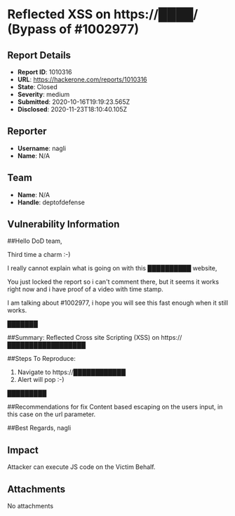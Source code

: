 # Reflected XSS on https://████/ (Bypass of #1002977)

## Report Details
- **Report ID**: 1010316
- **URL**: https://hackerone.com/reports/1010316
- **State**: Closed
- **Severity**: medium
- **Submitted**: 2020-10-16T19:19:23.565Z
- **Disclosed**: 2020-11-23T18:10:40.105Z

## Reporter
- **Username**: nagli
- **Name**: N/A

## Team
- **Name**: N/A
- **Handle**: deptofdefense

## Vulnerability Information
##Hello DoD team,

Third time a charm :-)

I really cannot explain what is going on with this ██████████ website,

You just locked the report so i can't comment there, but it seems it works right now and i have proof of a video with time stamp.

I am talking about #1002977, i hope you will see this fast enough when it still works.

███████

##Summary:
Reflected Cross site Scripting (XSS) on https://██████████████████

##Steps To Reproduce:
1. Navigate to https://████████████
2. Alert will pop :-)

█████████

##Recommendations for fix
Content based escaping on the users input, in this case on the url parameter.

##Best Regards,
nagli

## Impact

Attacker can execute JS code on the Victim Behalf.

## Attachments
No attachments
